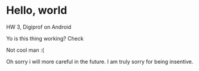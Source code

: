 # Hello, world

HW 3, Digiprof on Android


Yo is this thing working? Check


Not cool man :( 

Oh sorry i will more careful in the future. I am truly sorry for being insentive. 
